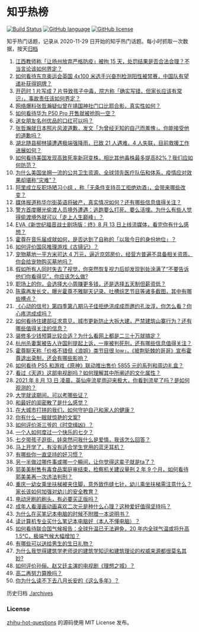 # 知乎热榜
[![Build Status](https://github.com/ToWeLong/zhihu-hot-questions/workflows/CI/badge.svg)](https://github.com/ToWeLong/zhihu-hot-questions/actions)
[![GitHub language](https://img.shields.io/badge/language-golang-orange.svg)](https://golang.org/)
[![GitHub license](https://img.shields.io/github/license/ToWeLong/zhihu-hot-questions)](https://github.com/ToWeLong/zhihu-hot-questions/blob/main/LICENSE)

知乎热门话题，记录从 2020-11-29 日开始的知乎热门话题。每小时抓取一次数据，按天[归档](./archives)

<!-- BEGIN -->

1. [江西教师称「让扬州放弃严格防疫」被拘 15 天，处罚结果是否合法合理？不当言论该如何界定？](https://www.zhihu.com/question/479240905)
1. [如何看待东京奥运会英国 4x100 米选手兴奋剂检测阳性被禁赛，中国队有望递补获得铜牌？](https://www.zhihu.com/question/479380610)
1. [开药时 1 片写成 7 片导致孩子中毒，院方称「确实写错，但家长应该有常识」，事故责任该如何界定？](https://www.zhihu.com/question/479240827)
1. [网络爆料张哲瀚疑似曾在靖国神社门口比耶合影，真实性如何？](https://www.zhihu.com/question/479397369)
1. [如何看待华为 P50 Pro 开售就被抢购一空？](https://www.zhihu.com/question/479162894)
1. [送女朋友名创优品的口红可以吗？](https://www.zhihu.com/question/477564176)
1. [张哲瀚就日本照片风波道歉，发文「为曾经无知的自己而羞愧」。你能接受他的道歉吗？](https://www.zhihu.com/question/479464293)
1. [湖北随县柳林镇遭遇极端强降雨，已致 21 人遇难，4 人失联，目前救援工作进展如何？](https://www.zhihu.com/question/479380088)
1. [如何看待美国发现高致死率新冠变株，相比其他毒株最多提高82%？我们应如何防范？](https://www.zhihu.com/question/479123119)
1. [为什么美国坐拥一流的公共卫生资源、全球领先医疗队伍和体系，疫情应对效果却堪称“灾难”？](https://www.zhihu.com/question/479198464)
1. [阿里成立反职场陋习小组 ，称「无条件支持员工拒绝劝酒」，会带来哪些改变？](https://www.zhihu.com/question/479288186)
1. [媒体报道称华尔街英语将破产，真实情况如何？还有哪些信息值得关注？](https://www.zhihu.com/question/479300703)
1. [警方首度曝光偷渡人员境外遭遇：逃跑要么打死、要么活埋。为什么有些人觉得偷渡境外就可以「走上人生巅峰」？](https://www.zhihu.com/question/479177516)
1. [EVA《新世纪福音战士剧场版：终》8 月 13 日上线流媒体，看完你有什么感想？](https://www.zhihu.com/question/477006009)
1. [霍尊在音乐届成就如何，是否达到了自称的「以我今日的身份地位」？](https://www.zhihu.com/question/479242622)
1. [如何评价国风推理游戏《古镜记》？](https://www.zhihu.com/question/479155481)
1. [宠物墓地一平方米可达 4 万元，逼近京郊房价，经营方普遍不具备相关资质。你会给宠物购买墓地吗？](https://www.zhihu.com/question/479143139)
1. [假如所有人同时失去了视觉，你突然恢复视力后却发现到处涂满了“不要告诉他们你看得见”，你应该怎么做?](https://www.zhihu.com/question/455155293)
1. [职场上的你，会选择大小周赚更多钱，还是选择五天制但薪资低？](https://www.zhihu.com/question/471202672)
1. [陈露再发长文，曝光霍尊不雅聊天记录、吐槽综艺节目等诸多截图，其中有哪些槽点？](https://www.zhihu.com/question/479240661)
1. [《心动的信号》第四季第八期马子佳拒绝洪成成而邀约孔汝淳，你怎么看？你心疼洪成成吗？](https://www.zhihu.com/question/479309467)
1. [如何看待住建部征求意见，城市更新防止大拆大建，严禁建筑山寨行为？还有哪些值得关注的信息？](https://www.zhihu.com/question/478981443)
1. [装修多少钱预算比较合适？为什么看网上都是二三十万就搞定？](https://www.zhihu.com/question/441287480)
1. [杭州杀妻案被告人许国利提起上诉，一审被判死刑，还有哪些信息值得关注？](https://www.zhihu.com/question/479437085)
1. [霍尊聊天称「价格不错但《浪姐》类节目很 low」，《披荆斩棘的哥哥》宣布霍尊退出录制，还会有哪些影响？](https://www.zhihu.com/question/479240755)
1. [如何看待 PS5 和游戏《原神》联动推出售价 5855 元的系列和周边礼盒？](https://www.zhihu.com/question/478998556)
1. [看过《天道》这部电视剧吗？如何理解其中所阐述的文化属性？](https://www.zhihu.com/question/19559220)
1. [2021 年 8 月 13 日 凌晨，英仙座流星雨迎来极大，你看到流星了吗？是如何观测的？](https://www.zhihu.com/question/478968557)
1. [大学就读期间，可以考哪些证？](https://www.zhihu.com/question/64774666)
1. [和最好的闺密散了是什么感觉？](https://www.zhihu.com/question/270152047)
1. [在大城市打拼的我们，如何守护自己和家人的健康？](https://www.zhihu.com/question/479211565)
1. [你有什么一眼就惊艳的文案?](https://www.zhihu.com/question/384142344)
1. [如何评价浙三爷的《时空缉凶》？](https://www.zhihu.com/question/475637141)
1. [一个人如何度过一个快乐的七夕？](https://www.zhihu.com/question/479028735)
1. [七夕带孩子逛街，娃突然问我什么是爱情，我该怎么回答？](https://www.zhihu.com/question/477577679)
1. [马上开学了，有没有适合学生党用的蓝牙耳机？](https://www.zhihu.com/question/479234217)
1. [有哪些你一直坚持的好习惯？](https://www.zhihu.com/question/329310508)
1. [另一半做过哪件事或哪一个瞬间，让你觉得这辈子就是ta了？](https://www.zhihu.com/question/478706839)
1. [郭美美制售有毒食品案庭审结束，检察机关建议量刑 2 年 9 个月，如何看待郭美美再一次违法判刑？](https://www.zhihu.com/question/479415390)
1. [重庆一幼女乘坐扶梯被夹住脚，意外致伤缝七针，幼儿乘坐扶梯需注意什么？家长该如何加强对幼儿的安全教育？](https://www.zhihu.com/question/478929068)
1. [电动牙刷的刷头，有必要买正版吗？](https://www.zhihu.com/question/263868483)
1. [成年人看漫画动画喜欢二次元是种什么心理？这种爱好值得坚持吗？](https://www.zhihu.com/question/479135508)
1. [为什么在买笔记本电脑的时候不附赠一本说明书？](https://www.zhihu.com/question/478670931)
1. [读计算机专业买什么笔记本电脑好（本人不懂电脑）？](https://www.zhihu.com/question/336011147)
1. [如何看待联合国气候报告：全球升温已无法避免，20 年内全球气温或将升高 1.5℃，极端气候大幅增加？](https://www.zhihu.com/question/478518638)
1. [有哪些可以送给男生的生日礼物？](https://www.zhihu.com/question/60439346)
1. [为什么我觉得建筑学老师说的建筑学知识和建筑理论的权威来源都很莫名其妙?](https://www.zhihu.com/question/469816430)
1. [如何评价孙俪、赵又廷主演的电视剧《理想之城》？](https://www.zhihu.com/question/453135719)
1. [高二再努力算晚吗？](https://www.zhihu.com/question/471280951)
1. [你为什么读不下去八月长安的《这么多年》？](https://www.zhihu.com/question/476748404)

<!-- END -->

历史归档 [./archives](./archives)


### License
[zhihu-hot-questions](https://github.com/towelong/zhihu-hot-questions) 的源码使用 MIT License 发布。